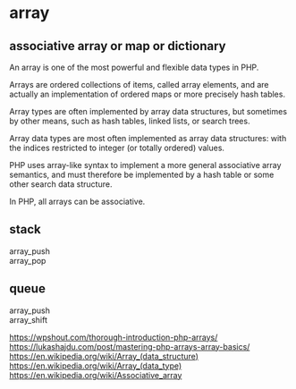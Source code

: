 # array

## associative array or map or dictionary

An array is one of the most powerful and flexible data types in PHP.

Arrays are ordered collections of items, called array elements, and are actually an implementation of ordered maps or more precisely hash tables.

Array types are often implemented by array data structures, but sometimes by other means, such as hash tables, linked lists, or search trees.

Array data types are most often implemented as array data structures: with the indices restricted to integer (or totally ordered) values.

PHP uses array-like syntax to implement a more general associative array semantics, and must therefore be implemented by a hash table or some other search data structure.

In PHP, all arrays can be associative.

## stack

array_push  
array_pop

## queue

array_push  
array_shift

https://wpshout.com/thorough-introduction-php-arrays/  
https://lukashajdu.com/post/mastering-php-arrays-array-basics/  
https://en.wikipedia.org/wiki/Array_(data_structure)  
https://en.wikipedia.org/wiki/Array_(data_type)  
https://en.wikipedia.org/wiki/Associative_array
